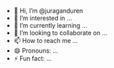 - 👋 Hi, I’m @juraganduren
- 👀 I’m interested in ...
- 🌱 I’m currently learning ...
- 💞️ I’m looking to collaborate on ...
- 📫 How to reach me ...
- 😄 Pronouns: ...
- ⚡ Fun fact: ...

<!---
juraganduren/juraganduren is a ✨ special ✨ repository because its `README.md` (this file) appears on your GitHub profile.
You can click the Preview link to take a look at your changes.
--->
